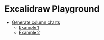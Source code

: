 # Excalidraw Playground

- [Generate column charts](chart)
  - [Example 1](https://excalidraw.com/#json=5157399421779968,I2o7TYkeX758PafUpyrMnw)
  - [Example 2](https://excalidraw.com/#json=6307444468744192,jbWIElaKNsWJ7djZviaKIg)
